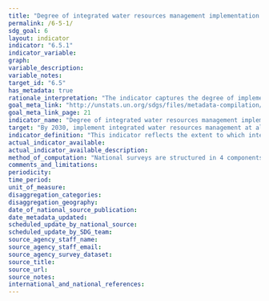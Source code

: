 ```yaml
---
title: "Degree of integrated water resources management implementation (0- 100)"
permalink: /6-5-1/
sdg_goal: 6
layout: indicator
indicator: "6.5.1"
indicator_variable: 
graph: 
variable_description: 
variable_notes: 
target_id: "6.5"
has_metadata: true
rationale_interpretation: "The indicator captures the degree of implementation of all main elements of IWRM. It supports decision making at the country level, as results can be disaggregated to review progress on different aspects. This will strengthen stakeholder participation, transparency and accountability. It also enables countries to identify barriers to progress and ways in which they can be addressed. It also facilitates coherence between the various targets within the water and sanitation goal by supporting water monitoring, planning and evaluation, as well as associated capacity building and thus the achievement of the overall water goal."
goal_meta_link: "http://unstats.un.org/sdgs/files/metadata-compilation/Metadata-Goal-6.pdf"
goal_meta_link_page: 21
indicator_name: "Degree of integrated water resources management implementation (0- 100)"
target: "By 2030, implement integrated water resources management at all levels, including through transboundary cooperation as appropriate."
indicator_definition: "This indicator reflects the extent to which integrated water resources management (IWRM) is implemented. It takes into account the various users and uses of water with the aim of promoting positive social, economic and environmental impacts on all levels, including transboundary, where appropriate."
actual_indicator_available: 
actual_indicator_available_description: 
method_of_computation: "National surveys are structured in 4 components: policies, institutions, management tools, and financing. Within each component there are questions with defined response options giving scores of 0- 100. Questions scores are aggregated to the component level, and each component score is equally weighted to give an aggregated indicator score of 0-100. The method builds on official UN IWRM status reporting, from 2008 and 2012, of the Johannesburg Plan of Implementation from the UN World Summit for Sustainable Development (1992)."
comments_and_limitations: 
periodicity: 
time_period: 
unit_of_measure: 
disaggregation_categories: 
disaggregation_geography: 
date_of_national_source_publication: 
date_metadata_updated: 
scheduled_update_by_national_source: 
scheduled_update_by_SDG_team: 
source_agency_staff_name: 
source_agency_staff_email: 
source_agency_survey_dataset: 
source_title: 
source_url: 
source_notes: 
international_and_national_references: 
---
```


